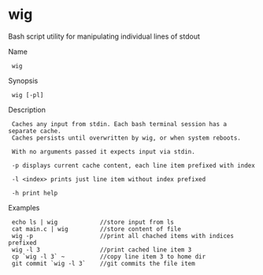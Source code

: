 # wig
Bash script utility for manipulating individual lines of stdout

 Name

     wig

 Synopsis

     wig [-pl]

 Description

     Caches any input from stdin. Each bash terminal session has a separate cache.
     Caches persists until overwritten by wig, or when system reboots.

     With no arguments passed it expects input via stdin.

     -p displays current cache content, each line item prefixed with index

     -l <index> prints just line item without index prefixed

     -h print help

 Examples

     echo ls | wig            //store input from ls
     cat main.c | wig         //store content of file
     wig -p                   //print all chached items with indices prefixed
     wig -l 3                 //print cached line item 3
     cp `wig -l 3` ~          //copy line item 3 to home dir
     git commit `wig -l 3`    //git commits the file item
